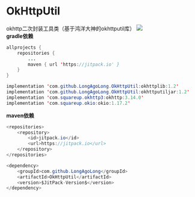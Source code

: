 # OkHttpUtil
okhttp二次封装工具类（基于鸿洋大神的okhttputil库） 
[![](https://jitpack.io/v/LongAgoLong/OkHttpUtil.svg)](https://jitpack.io/#LongAgoLong/OkHttpUtil)  
**gradle依赖**
```java
allprojects {
	repositories {
		...
		maven { url 'https://jitpack.io' }
	}
}
```
```java
implementation 'com.github.LongAgoLong.OkHttpUtil:okhttplib:1.2'
implementation 'com.github.LongAgoLong.OkHttpUtil:okhttputiljar:1.2'
implementation 'com.squareup.okhttp3:okhttp:3.14.0'
implementation 'com.squareup.okio:okio:1.17.2'
```
**maven依赖**
```java
<repositories>
	<repository>
		<id>jitpack.io</id>
		<url>https://jitpack.io</url>
	</repository>
</repositories>
```
```java
<dependency>
	<groupId>com.github.LongAgoLong</groupId>
	<artifactId>OkHttpUtil</artifactId>
	<version>$JitPack-Version$</version>
</dependency>
```
